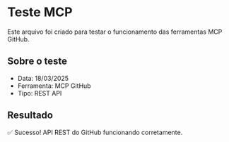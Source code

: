 # Teste MCP

Este arquivo foi criado para testar o funcionamento das ferramentas MCP GitHub.

## Sobre o teste

- Data: 18/03/2025
- Ferramenta: MCP GitHub
- Tipo: REST API

## Resultado

✅ Sucesso! API REST do GitHub funcionando corretamente.